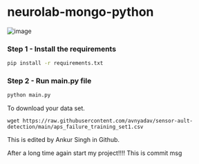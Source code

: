 # neurolab-mongo-python

![image](https://user-images.githubusercontent.com/57321948/196933065-4b16c235-f3b9-4391-9cfe-4affcec87c35.png)

### Step 1 - Install the requirements

```bash
pip install -r requirements.txt
```

### Step 2 - Run main.py file

```bash
python main.py
```


To download your data set.

```
wget https://raw.githubusercontent.com/avnyadav/sensor-ault-detection/main/aps_failure_training_set1.csv

````

This is edited by Ankur Singh in Github.

After a long time again start my project!!!! This is commit msg